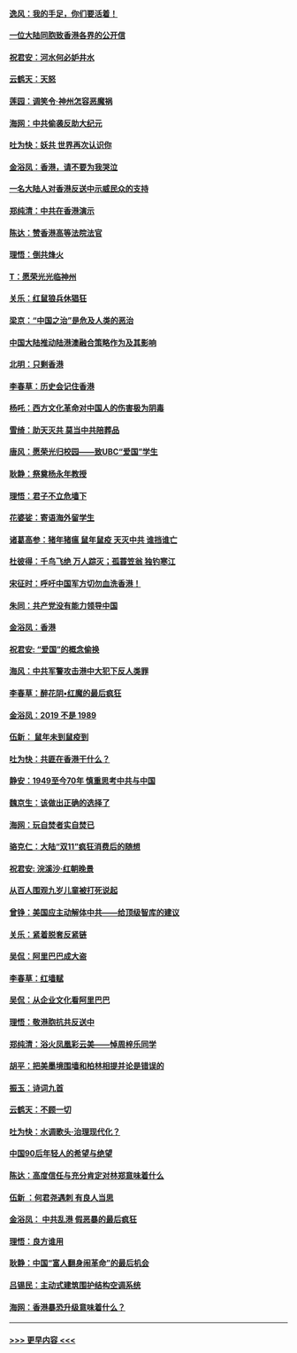 #### [逸风：我的手足，你们要活着！](../pages/nsc993/n11676352.md?t=11240533) 
#### [一位大陆同胞致香港各界的公开信](../pages/nsc993/n11675761.md?t=11240533) 
#### [祝君安：河水何必妒井水](../pages/nsc993/n11675746.md?t=11240533) 
#### [云鹤天：天怒](../pages/nsc993/n11675718.md?t=11240533) 
#### [莲园：调笑令‧神州怎容恶魔祸](../pages/nsc993/n11675648.md?t=11240533) 
#### [海网：中共偷袭反助大纪元](../pages/nsc993/n11673515.md?t=11240533) 
#### [吐为快：妖共 世界再次认识你](../pages/nsc993/n11673506.md?t=11240533) 
#### [金浴凤：香港，请不要为我哭泣](../pages/nsc993/n11673248.md?t=11240533) 
#### [一名大陆人对香港反送中示威民众的支持](../pages/nsc993/n11672615.md?t=11240533) 
#### [郑纯清：中共在香港演示](../pages/nsc993/n11670539.md?t=11240533) 
#### [陈达：赞香港高等法院法官](../pages/nsc993/n11669542.md?t=11240533) 
#### [理悟：倒共烽火](../pages/nsc993/n11668844.md?t=11240533) 
#### [T：愿荣光光临神州](../pages/nsc993/n11668421.md?t=11240533) 
#### [关乐：红鼠狼兵休猖狂](../pages/nsc993/n11668378.md?t=11240533) 
#### [梁京：“中国之治”是危及人类的恶治](../pages/nsc993/n11668328.md?t=11240533) 
#### [中国大陆推动陆港澳融合策略作为及其影响](../pages/nsc993/n11668157.md?t=11240533) 
#### [北明：只剩香港](../pages/nsc993/n11668002.md?t=11240533) 
#### [李春草：历史会记住香港](../pages/nsc993/n11667927.md?t=11240533) 
#### [杨吒：西方文化革命对中国人的伤害极为阴毒](../pages/nsc993/n11664521.md?t=11240533) 
#### [雪绮：助天灭共 莫当中共陪葬品](../pages/nsc993/n11662650.md?t=11240533) 
#### [唐风：愿荣光归校园——致UBC“爱国”学生](../pages/nsc993/n11662194.md?t=11240533) 
#### [耿静：祭奠杨永年教授](../pages/nsc993/n11662514.md?t=11240533) 
#### [理悟：君子不立危墙下](../pages/nsc993/n11662172.md?t=11240533) 
#### [花婆娑：寄语海外留学生](../pages/nsc993/n11662121.md?t=11240533) 
#### [诸葛高参：猪年猪瘟 鼠年鼠疫 天灭中共 谁挡谁亡](../pages/nsc993/n11661980.md?t=11240533) 
#### [杜彼得：千鸟飞绝 万人踪灭；孤蓑笠翁 独钓寒江](../pages/nsc993/n11661170.md?t=11240533) 
#### [宋征时：呼吁中国军方切勿血洗香港！](../pages/nsc993/n11415318.md?t=11240533) 
#### [朱同：共产党没有能力领导中国](../pages/nsc993/n11660421.md?t=11240533) 
#### [金浴凤：香港](../pages/nsc993/n11660419.md?t=11240533) 
#### [祝君安: “爱国”的概念偷换](../pages/nsc993/n11659706.md?t=11240533) 
#### [海风：中共军警攻击港中大犯下反人类罪](../pages/nsc993/n11659632.md?t=11240533) 
#### [李春草：醉花阴•红魔的最后疯狂](../pages/nsc993/n11659287.md?t=11240533) 
#### [金浴凤：2019 不是 1989](../pages/nsc993/n11657663.md?t=11240533) 
#### [伍新： 鼠年未到鼠疫到](../pages/nsc993/n11655098.md?t=11240533) 
#### [吐为快：共匪在香港干什么？](../pages/nsc993/n11654891.md?t=11240533) 
#### [静安：1949至今70年 慎重思考中共与中国](../pages/nsc993/n11651244.md?t=11240533) 
#### [魏京生：该做出正确的选择了](../pages/nsc993/n11653084.md?t=11240533) 
#### [海网：玩自焚者实自焚已](../pages/nsc993/n11652423.md?t=11240533) 
#### [骆克仁：大陆“双11”疯狂消费后的随想](../pages/nsc993/n11652305.md?t=11240533) 
#### [祝君安: 浣溪沙·红朝晚景](../pages/nsc993/n11652258.md?t=11240533) 
#### [从百人围观九岁儿童被打死说起](../pages/nsc993/n11651030.md?t=11240533) 
#### [曾铮：美国应主动解体中共——给顶级智库的建议](../pages/nsc993/n11649888.md?t=11240533) 
#### [关乐：紧着脱套反紧链](../pages/nsc993/n11649069.md?t=11240533) 
#### [吴侃：阿里巴巴成大盗](../pages/nsc993/n11645523.md?t=11240533) 
#### [李春草：红墙赋](../pages/nsc993/n11646389.md?t=11240533) 
#### [吴侃：从企业文化看阿里巴巴](../pages/nsc993/n11645476.md?t=11240533) 
#### [理悟：敬港胞抗共反送中](../pages/nsc993/n11645466.md?t=11240533) 
#### [郑纯清：浴火凤凰彩云美——悼周梓乐同学](../pages/nsc993/n11645155.md?t=11240533) 
#### [胡平：把美墨境围墙和柏林相提并论是错误的](../pages/nsc993/n11645134.md?t=11240533) 
#### [振玉：诗词九首](../pages/nsc993/n11644081.md?t=11240533) 
#### [云鹤天：不顾一切](../pages/nsc993/n11643508.md?t=11240533) 
#### [吐为快：水调歌头·治理现代化？](../pages/nsc993/n11643485.md?t=11240533) 
#### [中国90后年轻人的希望与绝望](../pages/nsc993/n11642317.md?t=11240533) 
#### [陈达：高度信任与充分肯定对林郑意味着什么](../pages/nsc993/n11641441.md?t=11240533) 
#### [伍新 ：何君尧遇刺 有良人当思](../pages/nsc993/n11641503.md?t=11240533) 
#### [金浴凤： 中共乱港  假恶暴的最后疯狂](../pages/nsc993/n11641495.md?t=11240533) 
#### [理悟：良方谁用](../pages/nsc993/n11641463.md?t=11240533) 
#### [耿静：中国“富人翻身闹革命”的最后机会](../pages/nsc993/n11640655.md?t=11240533) 
#### [吕锡民：主动式建筑围护结构空调系统](../pages/nsc993/n11640168.md?t=11240533) 
#### [海网：香港暴恐升级意味着什么？](../pages/nsc993/n11635904.md?t=11240533) 

----
#### [ >>> 更早内容 <<< ](../indexes/nsc993-earlier.md)
